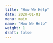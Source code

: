 ```yaml
---
title: "How We Help"
date: 2020-01-01
menu: main
name: "How We Help"
weight: 1
draft: false
---
```



